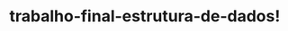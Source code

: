 # trabalho-final-estrutura-de-dados!
<div align="center">
<img src="https://user-images.githubusercontent.com/47721533/207745632-87ed68c4-9b87-461f-97be-56b35e6df898.png" width="0px" />
</div>

